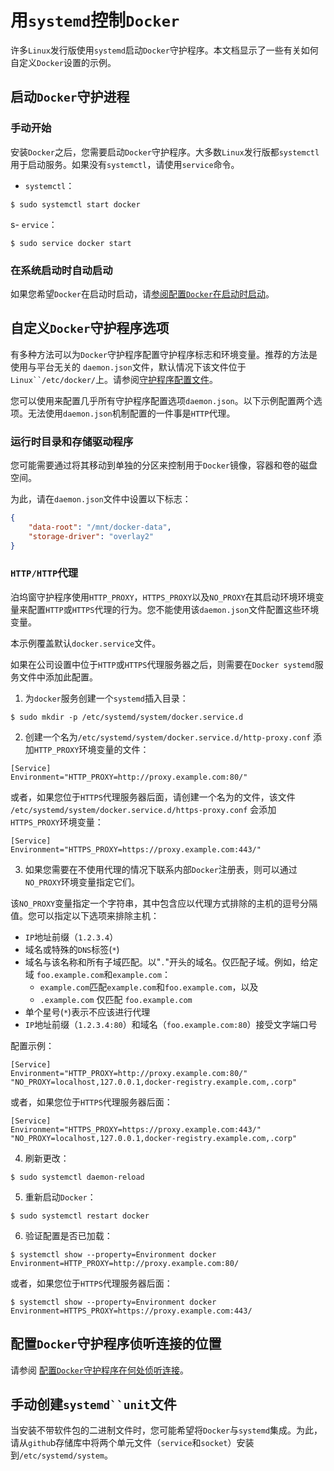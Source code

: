 # 用`systemd`控制`Docker`

许多`Linux`发行版使用`systemd`启动`Docker`守护程序。本文档显示了一些有关如何自定义`Docker`设置的示例。

## 启动`Docker`守护进程
### 手动开始
安装`Docker`之后，您需要启动`Docker`守护程序。大多数`Linux`发行版都`systemctl`用于启动服务。如果没有`systemctl`，请使用`service`命令。

- `systemctl`：
```shell
$ sudo systemctl start docker
```
s- `ervice`：
```shell
$ sudo service docker start
```

### 在系统启动时自动启动
如果您希望`Docker`在启动时启动，请[参阅配置`Docker`在启动时启动](https://docs.docker.com/install/linux/linux-postinstall//#configure-docker-to-start-on-boot)。

## 自定义`Docker`守护程序选项

有多种方法可以为`Docker`守护程序配置守护程序标志和环境变量。推荐的方法是使用与平台无关的 `daemon.json`文件，默认情况下该文件位于`Linux``/etc/docker/`上。请参阅[守护程序配置文件](https://docs.docker.com/engine/reference/commandline/dockerd//#daemon-configuration-file)。

您可以使用来配置几乎所有守护程序配置选项`daemon.json`。以下示例配置两个选项。无法使用`daemon.json`机制配置的一件事是`HTTP`代理。

### 运行时目录和存储驱动程序
您可能需要通过将其移动到单独的分区来控制用于`Docker`镜像，容器和卷的磁盘空间。

为此，请在`daemon.json`文件中设置以下标志：
```json
{
    "data-root": "/mnt/docker-data",
    "storage-driver": "overlay2"
}
```

### `HTTP/HTTP`代理
泊坞窗守护程序使用`HTTP_PROXY`，`HTTPS_PROXY`以及`NO_PROXY`在其启动环境环境变量来配置`HTTP`或`HTTPS`代理的行为。您不能使用该`daemon.json`文件配置这些环境变量。

本示例覆盖默认`docker.service`文件。

如果在公司设置中位于`HTTP`或`HTTPS`代理服务器之后，则需要在`Docker systemd`服务文件中添加此配置。

1. 为`docker`服务创建一个`systemd`插入目录：

```shell
$ sudo mkdir -p /etc/systemd/system/docker.service.d
```

2. 创建一个名为`/etc/systemd/system/docker.service.d/http-proxy.conf` 添加`HTTP_PROXY`环境变量的文件：

```shell
[Service]
Environment="HTTP_PROXY=http://proxy.example.com:80/"
```

或者，如果您位于`HTTPS`代理服务器后面，请创建一个名为的文件，该文件 `/etc/systemd/system/docker.service.d/https-proxy.conf` 会添加`HTTPS_PROXY`环境变量：

```shell
[Service]
Environment="HTTPS_PROXY=https://proxy.example.com:443/"
```

3. 如果您需要在不使用代理的情况下联系内部`Docker`注册表，则可以通过`NO_PROXY`环境变量指定它们。

该`NO_PROXY`变量指定一个字符串，其中包含应以代理方式排除的主机的逗号分隔值。您可以指定以下选项来排除主机：

- `IP`地址前缀（`1.2.3.4`）
- 域名或特殊的`DNS`标签(`*`)
- 域名与该名称和所有子域匹配。以"`.`"开头的域名。仅匹配子域。例如，给定域 `foo.example.com`和`example.com`：
	- `example.com`匹配`example.com`和`foo.example.com`，以及
	- `.example.com` 仅匹配 `foo.example.com`
- 单个星号(`*`)表示不应该进行代理
- `IP`地址前缀（`1.2.3.4:80`）和域名（`foo.example.com:80`）接受文字端口号

配置示例：
```shell
[Service]    
Environment="HTTP_PROXY=http://proxy.example.com:80/" "NO_PROXY=localhost,127.0.0.1,docker-registry.example.com,.corp"
```
或者，如果您位于`HTTPS`代理服务器后面：
```shell
[Service]    
Environment="HTTPS_PROXY=https://proxy.example.com:443/" "NO_PROXY=localhost,127.0.0.1,docker-registry.example.com,.corp"
```

4. 刷新更改：

```shell
$ sudo systemctl daemon-reload
```

5. 重新启动`Docker`：
```shell
$ sudo systemctl restart docker
```

6. 验证配置是否已加载：
```shell
$ systemctl show --property=Environment docker
Environment=HTTP_PROXY=http://proxy.example.com:80/
```
或者，如果您位于`HTTPS`代理服务器后面：
```shell
$ systemctl show --property=Environment docker
Environment=HTTPS_PROXY=https://proxy.example.com:443/
```

## 配置`Docker`守护程序侦听连接的位置
请参阅 [配置`Docker`守护程序在何处侦听连接](https://docs.docker.com/install/linux/linux-postinstall/#control-where-the-docker-daemon-listens-for-connections)。

## 手动创建`systemd``unit`文件
当安装不带软件包的二进制文件时，您可能希望将`Docker`与`systemd`集成。为此，请从`githu`b存储库中将两个单元文件（`service`和`socket`）安装 到`/etc/systemd/system`。